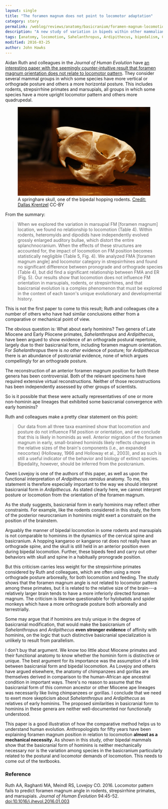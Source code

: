 ```yaml
---
layout: single
title: "The foramen magnum does not point to locomotor adaptation"
category: story
permalink: /weblog/reviews/anatomy/basicranium/foramen-magnum-locomotion-ruth-2016.html
description: "A new study of variation in bipeds within other mammalian orders finds that the form of the cranial base does not reliably indicate locomotor strategy."
tags: [anatomy, locomotion, Sahelanthropus, Ardipithecus, bipedalism, C. Owen Lovejoy]
modified: 2016-03-25
author: John Hawks
---
```



Aidan Ruth and colleagues in the <em>Journal of Human Evolution</em> have <a href="http://dx.doi.org/10.1016/j.jhevol.2016.01.003">an interesting paper with the seemingly counter-intuitive result that foramen magnum orientation does not relate to locomotor pattern</a>. They consider several mammal groups in which some species have more vertical or orthograde posture and others a more horizontal posture. This includes rodents, strepsirrhine primates and marsupials, all groups in which some species have a more upright locomotor pattern and others more quadrupedal. 

<figure>
<img src="/images/springhare-skull-dallas-krentzel-4317195913_8810a700bc_o.jpg" alt="Springhare skull, source Dallas Krentzel" />
<figcaption>A springhare skull, one of the bipedal hopping rodents. <a href="https://www.flickr.com/photos/31867959@N04/4317195913/">Credit: Dallas Krentzel</a> CC-BY</figcaption>
</figure>

From the summary: 

<blockquote>When we explored the variation in marsupial FM [foramen magnum] location, we found no relationship to locomotion (Table 4). Within rodents, heteromyids and dipodids have independently evolved grossly enlarged auditory bullae, which distort the entire splanchnocranium. When the effects of these structures are accounted for, the impact of locomotion on FM position becomes statistically negligible (Table 5, Fig. 4). We analyzed FMA [foramen magnum angle] and locomotor category in strepsirrhines and found no significant difference between pronograde and orthograde species (Table 4), but did find a significant relationship between FMA and ER (Fig. 5). Our results show that locomotion does not influence FM orientation in marsupials, rodents, or strepsirrhines, and that basicranial evolution is a complex phenomenon that must be explored in the context of each taxon's unique evolutionary and developmental history.</blockquote>

This is not the first paper to come to this result; Ruth and colleagues cite a number of others who have had similar conclusions either from a comparative or mechanical point of view. 


The obvious question is: What about early hominins? Two genera of Late Miocene and Early Pliocene primates, <em>Sahelanthropus</em> and <em>Ardipithecus</em>, have been argued to show evidence of an orthograde postural repertoire, largely due to their basicranial form, including foramen magnum orientation. For <em>Sahelanthropus</em> there is <em>no other</em> evidence of posture; for <em>Ardipithecus</em> there is an abundance of postcranial evidence, none of which argues compellingly for an orthograde posture. 

The reconstruction of an anterior foramen magnum position for both these genera has been controversial. Both of the relevant specimens have required extensive virtual reconstructions. Neither of those reconstructions has been independently assessed by other groups of scientists. 

So is it possible that these were actually representatives of one or more non-hominin ape lineages that exhibited some basicranial convergence with early hominins? 

Ruth and colleagues make a pretty clear statement on this point: 

<blockquote>Our data from all three taxa examined show that locomotion and posture do not influence FM position or orientation, and we conclude that this is likely in hominids as well. Anterior migration of the foramen magnum in early, small-brained hominids likely reflects changes in the relative sizes of the brain's components (i.e., an expanded neocortex) (Holloway, 1966 and Holloway et al., 2003), and as such is still a useful indicator of the behavior and biology of extinct species. Bipedality, however, should be inferred from the postcranium.</blockquote>

Owen Lovejoy is one of the authors of this paper, as well as upon the functional interpretation of <em>Ardipithecus ramidus</em> anatomy. To me, this statement is therefore especially important to the way we should interpret basicranial form in <em>Ardipithecus</em>. As stated clearly here, we cannot interpret posture or locomotion from the orientation of the foramen magnum. 

As the study suggests, basicranial form in early hominins may reflect other constraints. For example, like the rodents considered in this study, the form of the posterior neurocranium in hominins might exert a constraint on the position of the brainstem. 

Arguably the manner of bipedal locomotion in some rodents and marsupials is not comparable to hominins in the dynamics of the cervical spine and basicranium. A hopping kangaroo or kangaroo rat does not really have an orthograde spine, and the skull is still held in an anterior position even during bipedal locomotion. Further, these bipeds feed and carry out other behaviors with skull and spine in a habitually pronograde position. 

But this criticism carries less weight for the strepsirrhine primates considered by Ruth and colleagues, which are often using a more orthograde posture arboreally, for both locomotion and feeding. The study shows that the foramen magnum angle is not related to locomotor pattern among these primates, but it is related to the relative size of the brain---a relatively larger brain tends to have a more inferiorly directed foramen magnum. The criticism is likewise questionable for hylobatids and spider monkeys which have a more orthograde posture both arboreally and terrestrially. 


Some may argue that if hominins are truly unique in the degree of basicranial modification, that would make the basicranium of <em>Sahelanthropus</em> and <em>Ardipithecus</em> **even stronger evidence** of affinity with hominins, on the logic that such distinctive basicranial specialization is unlikely to result from parallelism. 

I don't buy that argument. We know too little about Miocene primates and their functional anatomy to know whether the hominin form is distinctive or unique. The best argument for its importance was the assumption of a link between basicranial form and bipedal locomotion. As Lovejoy and others have argued elsewhere, the anatomy of chimpanzees and gorillas are themselves derived in comparison to the human-African ape ancestral condition in important ways. There's no reason to assume that the basicranial form of this common ancestor or other Miocene ape lineages was necessarily like living chimpanzees or gorillas. I conclude that we need to exert more skepticism about <em>Sahelanthropus</em> and <em>Ardipithecus</em> as relatives of early hominins. The proposed similarities in basicranial form to hominins in these genera are neither well-documented nor functionally understood. 

This paper is a good illustration of how the comparative method helps us to understand human evolution. Anthropologists for fifty years have been explaining foramen magnum position in relation to locomotion **almost as a mechanical necessity.** As shown in this study, other bipedal mammals show that the basicranial form of hominins is neither mechanically necessary nor is the variation among species in the basicranium particularly related to the postural and locomotor demands of locomotion. This needs to come out of the textbooks. 



### Reference

<p class="cite">Ruth AA, Raghanti MA, Meindl RS, Lovejoy CO. 2016. Locomotor pattern fails to predict foramen magnum angle in rodents, strepsirrhine primates, and marsupials. <em>Journal of Human Evolution</em> 94:45-52. <a href="http://dx.doi.org/10.1016/j.jhevol.2016.01.003">doi:10.1016/j.jhevol.2016.01.003</a></p>



